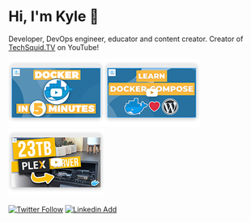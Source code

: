# Hi, I'm Kyle 👋

Developer, DevOps engineer, educator and content creator.
Creator of [TechSquid.TV](http://TechSquid.tv) on YouTube!

[![Learn Docker in 5 minutes | TechSquidTV](https://github.com/KyleTryon/KyleTryon/raw/master/img/docker-in-5.png)](https://www.youtube.com/watch?v=_dfLOzuIg2o&list=PLFYZ2t2IEzy3CdJPqQib7t9vY5_BrOuq9)[![Learn Docker-Compose | TechSquidTV](https://github.com/KyleTryon/KyleTryon/raw/master/img/docker-compose.png)](https://www.youtube.com/watch?v=_dfLOzuIg2o&list=PLFYZ2t2IEzy3CdJPqQib7t9vY5_BrOuq9)[![Build a 23TB Plex Media Server with Docker | TechSquidTV](https://github.com/KyleTryon/KyleTryon/raw/master/img/docker-plex.png)](https://www.youtube.com/watch?v=_dfLOzuIg2o&list=PLFYZ2t2IEzy3CdJPqQib7t9vY5_BrOuq9)

[![Twitter Follow](https://img.shields.io/twitter/follow/TechSquidTV?style=social)](https://twitter.com/TechSquidTV)
[![Linkedin Add](https://img.shields.io/badge/LinkedIn--_.svg?style=social&logo=linkedin)](https://www.linkedin.com/in/kyle-tryon-78a44a79/)
